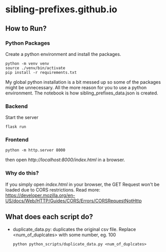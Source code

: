 # sibling-prefixes.github.io

## How to Run?
### Python Packages
Create a python environment and install the packages.
```
python -m venv venv
source ./venv/bin/activate
pip install -r requirements.txt
```
My global python installation is a bit messed up so some of the packages might be unnecessary. All the more reason for you to use a python environment.
The notebook is how sibling_prefixes_data.json is created.

### Backend
Start the server
```
flask run
```

### Frontend
```
python -m http.server 8000
```
then open *http://localhost:8000/index.html* in a browser.

### Why do this?
If you simply open *index.html* in your browser, the GET Request won't be loaded due to CORS restrictions. Read more: https://developer.mozilla.org/en-US/docs/Web/HTTP/Guides/CORS/Errors/CORSRequestNotHttp


## What does each script do?
- duplicate_data.py: duplicates the original csv file. Replace <num_of_duplcates> with some number, eg. 100
    ```
    python python_scripts/duplicate_data.py <num_of_duplcates>
    ```